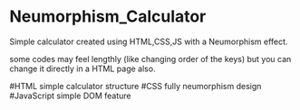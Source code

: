 # Neumorphism_Calculator

Simple calculator created using HTML,CSS,JS with a Neumorphism effect.

some codes may feel lengthly (like changing order of the keys) but you can change it directly in a HTML page also.

#HTML
  simple calculator structure
#CSS
  fully neumorphism design
#JavaScript
  simple DOM feature
